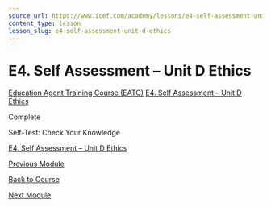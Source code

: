 ```yaml
---
source_url: https://www.icef.com/academy/lessons/e4-self-assessment-unit-d-ethics/
content_type: lesson
lesson_slug: e4-self-assessment-unit-d-ethics
---
```


# E4. Self Assessment – Unit D Ethics

[Education Agent Training Course (EATC)](https://www.icef.com/academy/courses/education-agent-training-course-eatc/) [E4. Self Assessment – Unit D Ethics](https://www.icef.com/academy/lessons/e4-self-assessment-unit-d-ethics/)

Complete

Self-Test: Check Your Knowledge

[ E4. Self Assessment – Unit D Ethics ](https://www.icef.com/academy/quizzes/e4-self-assessment-unit-d-ethics/)

[ Previous Module ](https://www.icef.com/academy/quizzes/e3-self-assessment-unit-c-working-effectively/)

[Back to Course](https://www.icef.com/academy/courses/education-agent-training-course-eatc/)

[ Next Module ](https://www.icef.com/academy/quizzes/e4-self-assessment-unit-d-ethics/)
